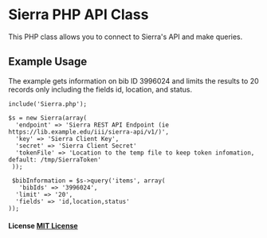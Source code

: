# Sierra PHP API Class

This PHP class allows you to connect to Sierra's API and make queries.

## Example Usage

The example gets information on bib ID 3996024 and limits the results to 20 records only including the fields id, location, and status.

```
include('Sierra.php');

$s = new Sierra(array(
  'endpoint' => 'Sierra REST API Endpoint (ie https://lib.example.edu/iii/sierra-api/v1/)',
  'key' => 'Sierra Client Key',
  'secret' => 'Sierra Client Secret'
  'tokenFile' => 'Location to the temp file to keep token infomation, default: /tmp/SierraToken'
 ));
 
 $bibInformation = $s->query('items', array(
   'bibIds' => '3996024',
  'limit' => '20',
  'fields' => 'id,location,status'
));
```

#### License [MIT License](LICENSE.txt)